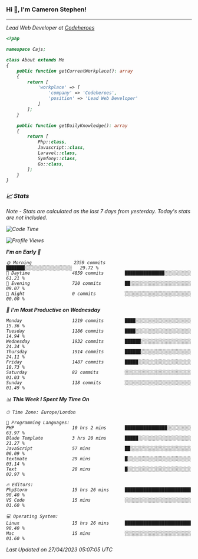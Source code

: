 ### Hi 👋, I'm Cameron Stephen!
<hr>
<p><em>Lead Web Developer at <a href="https://codeheroes.co.uk">Codeheroes</a></p>


```php
<?php

namespace Cajs;

class About extends Me
{
    public function getCurrentWorkplace(): array
    {
        return [
            'workplace' => [
                'company' => 'Codeheroes',
                'position' => 'Lead Web Developer'
            ]
        ];
    }

    public function getDailyKnowledge(): array
    {
        return [
            Php::class,
            Javascript::class,
            Laravel::class,
            Symfony::class,
            Go::class,
        ];
    }
}
```

### 📈 Stats
<p><em>Note - Stats are calculated as the last 7 days from yesterday. Today's stats are not included.</em></p>


<!--START_SECTION:waka-->
![Code Time](http://img.shields.io/badge/Code%20Time-3%2C345%20hrs%2057%20mins-blue)

![Profile Views](http://img.shields.io/badge/Profile%20Views-0-blue)

**I'm an Early 🐤** 

```text
🌞 Morning                2359 commits        ███████░░░░░░░░░░░░░░░░░░   29.72 % 
🌆 Daytime                4859 commits        ███████████████░░░░░░░░░░   61.21 % 
🌃 Evening                720 commits         ██░░░░░░░░░░░░░░░░░░░░░░░   09.07 % 
🌙 Night                  0 commits           ░░░░░░░░░░░░░░░░░░░░░░░░░   00.00 % 
```
📅 **I'm Most Productive on Wednesday** 

```text
Monday                   1219 commits        ████░░░░░░░░░░░░░░░░░░░░░   15.36 % 
Tuesday                  1186 commits        ████░░░░░░░░░░░░░░░░░░░░░   14.94 % 
Wednesday                1932 commits        ██████░░░░░░░░░░░░░░░░░░░   24.34 % 
Thursday                 1914 commits        ██████░░░░░░░░░░░░░░░░░░░   24.11 % 
Friday                   1487 commits        █████░░░░░░░░░░░░░░░░░░░░   18.73 % 
Saturday                 82 commits          ░░░░░░░░░░░░░░░░░░░░░░░░░   01.03 % 
Sunday                   118 commits         ░░░░░░░░░░░░░░░░░░░░░░░░░   01.49 % 
```


📊 **This Week I Spent My Time On** 

```text
🕑︎ Time Zone: Europe/London

💬 Programming Languages: 
PHP                      10 hrs 2 mins       ████████████████░░░░░░░░░   63.97 % 
Blade Template           3 hrs 20 mins       █████░░░░░░░░░░░░░░░░░░░░   21.27 % 
JavaScript               57 mins             ██░░░░░░░░░░░░░░░░░░░░░░░   06.09 % 
textmate                 29 mins             █░░░░░░░░░░░░░░░░░░░░░░░░   03.14 % 
Text                     28 mins             █░░░░░░░░░░░░░░░░░░░░░░░░   02.97 % 

🔥 Editors: 
PhpStorm                 15 hrs 26 mins      █████████████████████████   98.40 % 
VS Code                  15 mins             ░░░░░░░░░░░░░░░░░░░░░░░░░   01.60 % 

💻 Operating System: 
Linux                    15 hrs 26 mins      █████████████████████████   98.40 % 
Mac                      15 mins             ░░░░░░░░░░░░░░░░░░░░░░░░░   01.60 % 
```


 Last Updated on 27/04/2023 05:07:05 UTC
<!--END_SECTION:waka-->
